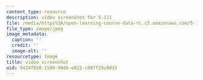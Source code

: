 ```yaml
---
content_type: resource
description: video screenshot for 5.111
file: /media/https%3A/open-learning-course-data-rc.s3.amazonaws.com/5-111sc-principles-of-chemical-science-fall-2014/9424f038150090d6e022c087f29c0dd3_5-111-video.jpg
file_type: image/jpeg
image_metadata:
  caption: ''
  credit: ''
  image-alt: ''
resourcetype: Image
title: video screenshot
uid: 9424f038-1500-90d6-e022-c087f29c0dd3
---
```

